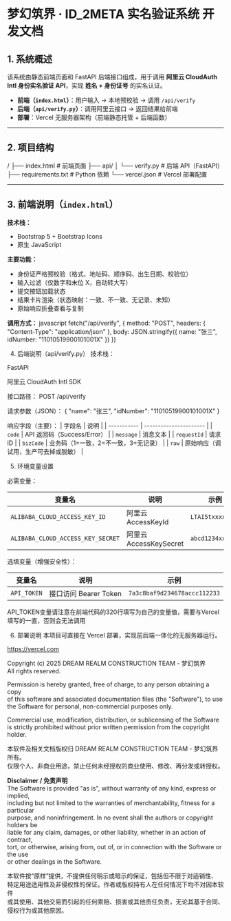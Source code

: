# 梦幻筑界 · ID_2META 实名验证系统 开发文档

## 1. 系统概述
该系统由静态前端页面和 FastAPI 后端接口组成，用于调用 **阿里云 CloudAuth Intl 身份实名验证 API**，实现 **姓名 + 身份证号** 的实名认证。

- **前端（`index.html`）**：用户输入 → 本地预校验 → 调用 `/api/verify`
- **后端（`api/verify.py`）**：调用阿里云接口 → 返回结果给前端
- **部署**：Vercel 无服务器架构（前端静态托管 + 后端函数）

---

## 2. 项目结构
/
├── index.html # 前端页面
├── api/
│ └── verify.py # 后端 API（FastAPI）
├── requirements.txt # Python 依赖
└── vercel.json # Vercel 部署配置


---

## 3. 前端说明（`index.html`）

**技术栈：**
- Bootstrap 5 + Bootstrap Icons
- 原生 JavaScript

**主要功能：**
- 身份证严格预校验（格式、地址码、顺序码、出生日期、校验位）
- 输入过滤（仅数字和末位 X，自动转大写）
- 提交按钮加载状态
- 结果卡片渲染（状态映射：一致、不一致、无记录、未知）
- 原始响应折叠查看与复制

**调用方式：**
javascript
fetch("/api/verify", {
  method: "POST",
  headers: { "Content-Type": "application/json" },
  body: JSON.stringify({ name: "张三", idNumber: "11010519900101001X" })
})

4. 后端说明（api/verify.py）
技术栈：

FastAPI

阿里云 CloudAuth Intl SDK

接口路径：
POST /api/verify

请求参数（JSON）：
{ "name": "张三", "idNumber": "11010519900101001X" }

响应字段（主要）：
| 字段名         | 说明                     |
| ----------- | ---------------------- |
| `code`      | API 返回码（Success/Error） |
| `message`   | 消息文本                   |
| `requestId` | 请求 ID                  |
| `bizCode`   | 业务码（1=一致，2=不一致，3=无记录）  |
| `raw`       | 原始响应（调试用，生产可去掉或脱敏）     |


5. 环境变量设置

必需变量：

| 变量名                               | 说明                  | 示例               |
| --------------------------------- | ------------------- | ---------------- |
| `ALIBABA_CLOUD_ACCESS_KEY_ID`     | 阿里云 AccessKeyId     | `LTAI5txxxxxxxx` |
| `ALIBABA_CLOUD_ACCESS_KEY_SECRET` | 阿里云 AccessKeySecret | `abcd1234xxxx`   |

选填变量（增强安全性）：

| 变量名         | 说明                | 示例                           |
| ----------- | ----------------- | ---------------------------- |
| `API_TOKEN` | 接口访问 Bearer Token | `7a3c8baf9d234678accc112233` |

API_TOKEN变量请注意在前端代码的320行填写为自己的变量值，需要与Vercel填写的一直，否则会无法调用

6. 部署说明
本项目可直接在 Vercel 部署，实现前后端一体化的无服务器运行。

https://vercel.com

Copyright (c) 2025 DREAM REALM CONSTRUCTION TEAM - 梦幻筑界  
All rights reserved.  

Permission is hereby granted, free of charge, to any person obtaining a copy  
of this software and associated documentation files (the "Software"), to use  
the Software for personal, non-commercial purposes only.  

Commercial use, modification, distribution, or sublicensing of the Software  
is strictly prohibited without prior written permission from the copyright holder.  

本软件及相关文档版权归 DREAM REALM CONSTRUCTION TEAM - 梦幻筑界 所有。  
仅限个人、非商业用途，禁止任何未经授权的商业使用、修改、再分发或转授权。  

**Disclaimer / 免责声明**  
The Software is provided "as is", without warranty of any kind, express or implied,  
including but not limited to the warranties of merchantability, fitness for a particular  
purpose, and noninfringement. In no event shall the authors or copyright holders be  
liable for any claim, damages, or other liability, whether in an action of contract,  
tort, or otherwise, arising from, out of, or in connection with the Software or the use  
or other dealings in the Software.  

本软件按“原样”提供，不提供任何明示或暗示的保证，包括但不限于对适销性、  
特定用途适用性及非侵权性的保证。作者或版权持有人在任何情况下均不对因本软件  
或其使用、其他交易而引起的任何索赔、损害或其他责任负责，无论其基于合同、  
侵权行为或其他原因。  

